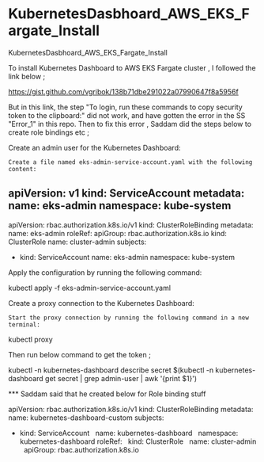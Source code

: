 # KubernetesDasbhoard_AWS_EKS_Fargate_Install
KubernetesDasbhoard_AWS_EKS_Fargate_Install

To install Kubernetes Dashboard to AWS EKS Fargate cluster , I followed the link below ;

https://gist.github.com/vgribok/138b71dbe291022a07990647f8a5956f

But in this link, the step "To login, run these commands to copy security token to the clipboard:" did not work, and have gotten the error in the SS "Error_1" in this repo. Then to fix this error , Saddam did the steps below to create role bindings etc ;



Create an admin user for the Kubernetes Dashboard:

    Create a file named eks-admin-service-account.yaml with the following content:
   
apiVersion: v1
kind: ServiceAccount
metadata:
  name: eks-admin
  namespace: kube-system
---
apiVersion: rbac.authorization.k8s.io/v1
kind: ClusterRoleBinding
metadata:
  name: eks-admin
roleRef:
  apiGroup: rbac.authorization.k8s.io
  kind: ClusterRole
  name: cluster-admin
subjects:
  - kind: ServiceAccount
    name: eks-admin
    namespace: kube-system


Apply the configuration by running the following command:

kubectl apply -f eks-admin-service-account.yaml

Create a proxy connection to the Kubernetes Dashboard:

    Start the proxy connection by running the following command in a new terminal:
    
    
kubectl proxy


Then run below command to get the token ;

kubectl -n kubernetes-dashboard describe secret $(kubectl -n kubernetes-dashboard get secret | grep admin-user | awk '{print $1}')

*** Saddam said that he created below for Role binding stuff

apiVersion: rbac.authorization.k8s.io/v1
kind: ClusterRoleBinding
metadata:
  name: kubernetes-dashboard-custom
subjects:
- kind: ServiceAccount
  name: kubernetes-dashboard
  namespace: kubernetes-dashboard
roleRef:
  kind: ClusterRole
  name: cluster-admin
  apiGroup: rbac.authorization.k8s.io
